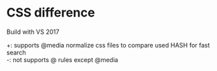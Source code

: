 # CSS difference

Build with VS 2017

+:
  supports @media
  normalize css files to compare
  used HASH for fast search  
-:
  not supports @ rules except @media